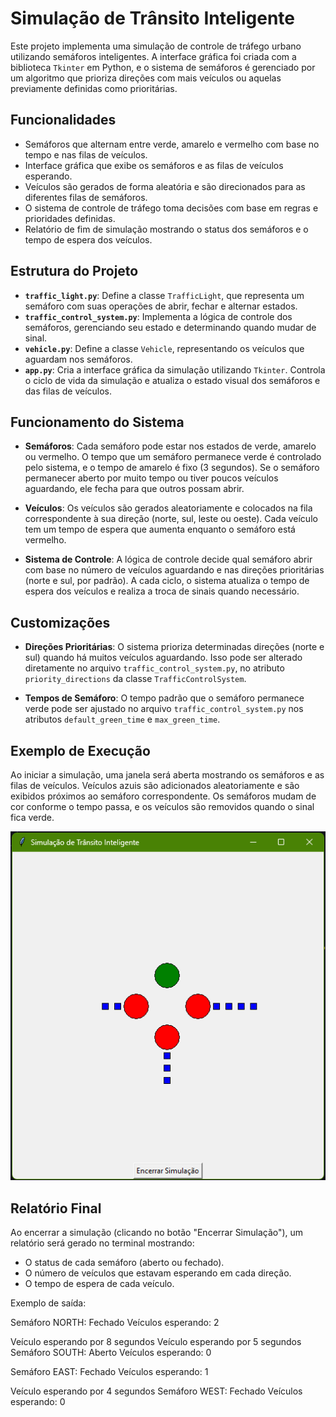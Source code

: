 # Simulação de Trânsito Inteligente

Este projeto implementa uma simulação de controle de tráfego urbano utilizando semáforos inteligentes. A interface gráfica foi criada com a biblioteca `Tkinter` em Python, e o sistema de semáforos é gerenciado por um algoritmo que prioriza direções com mais veículos ou aquelas previamente definidas como prioritárias.

## Funcionalidades

- Semáforos que alternam entre verde, amarelo e vermelho com base no tempo e nas filas de veículos.
- Interface gráfica que exibe os semáforos e as filas de veículos esperando.
- Veículos são gerados de forma aleatória e são direcionados para as diferentes filas de semáforos.
- O sistema de controle de tráfego toma decisões com base em regras e prioridades definidas.
- Relatório de fim de simulação mostrando o status dos semáforos e o tempo de espera dos veículos.

## Estrutura do Projeto

- **`traffic_light.py`**: Define a classe `TrafficLight`, que representa um semáforo com suas operações de abrir, fechar e alternar estados.
- **`traffic_control_system.py`**: Implementa a lógica de controle dos semáforos, gerenciando seu estado e determinando quando mudar de sinal.
- **`vehicle.py`**: Define a classe `Vehicle`, representando os veículos que aguardam nos semáforos.
- **`app.py`**: Cria a interface gráfica da simulação utilizando `Tkinter`. Controla o ciclo de vida da simulação e atualiza o estado visual dos semáforos e das filas de veículos.

## Funcionamento do Sistema

- **Semáforos**: Cada semáforo pode estar nos estados de verde, amarelo ou vermelho. O tempo que um semáforo permanece verde é controlado pelo sistema, e o tempo de amarelo é fixo (3 segundos). Se o semáforo permanecer aberto por muito tempo ou tiver poucos veículos aguardando, ele fecha para que outros possam abrir.
  
- **Veículos**: Os veículos são gerados aleatoriamente e colocados na fila correspondente à sua direção (norte, sul, leste ou oeste). Cada veículo tem um tempo de espera que aumenta enquanto o semáforo está vermelho.
  
- **Sistema de Controle**: A lógica de controle decide qual semáforo abrir com base no número de veículos aguardando e nas direções prioritárias (norte e sul, por padrão). A cada ciclo, o sistema atualiza o tempo de espera dos veículos e realiza a troca de sinais quando necessário.

## Customizações

- **Direções Prioritárias**: O sistema prioriza determinadas direções (norte e sul) quando há muitos veículos aguardando. Isso pode ser alterado diretamente no arquivo `traffic_control_system.py`, no atributo `priority_directions` da classe `TrafficControlSystem`.

- **Tempos de Semáforo**: O tempo padrão que o semáforo permanece verde pode ser ajustado no arquivo `traffic_control_system.py` nos atributos `default_green_time` e `max_green_time`.

## Exemplo de Execução

Ao iniciar a simulação, uma janela será aberta mostrando os semáforos e as filas de veículos. Veículos azuis são adicionados aleatoriamente e são exibidos próximos ao semáforo correspondente. Os semáforos mudam de cor conforme o tempo passa, e os veículos são removidos quando o sinal fica verde.

![Interface da Simulação](./example.png) 

## Relatório Final

Ao encerrar a simulação (clicando no botão "Encerrar Simulação"), um relatório será gerado no terminal mostrando:

- O status de cada semáforo (aberto ou fechado).
- O número de veículos que estavam esperando em cada direção.
- O tempo de espera de cada veículo.

Exemplo de saída:

Semáforo NORTH: Fechado Veículos esperando: 2

Veículo esperando por 8 segundos
Veículo esperando por 5 segundos
Semáforo SOUTH: Aberto Veículos esperando: 0

Semáforo EAST: Fechado Veículos esperando: 1

Veículo esperando por 4 segundos
Semáforo WEST: Fechado Veículos esperando: 0
